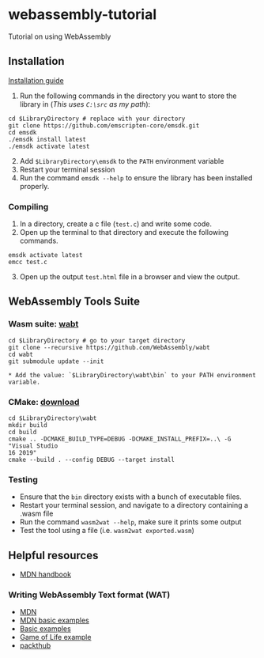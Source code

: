 # webassembly-tutorial
 Tutorial on using WebAssembly

## Installation
[Installation guide](https://emscripten.org/docs/getting_started/downloads.html#sdk-download-and-install)
1. Run the following commands in the directory you want to store the library in (*This uses `C:\src` as my path*):
```
cd $LibraryDirectory # replace with your directory
git clone https://github.com/emscripten-core/emsdk.git
cd emsdk
./emsdk install latest
./emsdk activate latest
```
2. Add `$LibraryDirectory\emsdk` to the `PATH` environment variable
3. Restart your terminal session
4. Run the command `emsdk --help` to ensure the library has been installed properly.
### Compiling
1. In a directory, create a c file (`test.c`) and write some code.
2. Open up the terminal to that directory and execute the following commands.
```
emsdk activate latest
emcc test.c
```
3. Open up the output `test.html` file in a browser and view the output.

## WebAssembly Tools Suite
### Wasm suite: [wabt](https://github.com/webassembly/wabt)
```
cd $LibraryDirectory # go to your target directory
git clone --recursive https://github.com/WebAssembly/wabt
cd wabt
git submodule update --init
```
	* Add the value: `$LibraryDirectory\wabt\bin` to your PATH environment variable.
### CMake: [download](https://cmake.org/download/)
```
cd $LibraryDirectory\wabt
mkdir build
cd build
cmake .. -DCMAKE_BUILD_TYPE=DEBUG -DCMAKE_INSTALL_PREFIX=..\ -G "Visual Studio
16 2019"
cmake --build . --config DEBUG --target install
```
### Testing
* Ensure that the `bin` directory exists with a bunch of executable files.
* Restart your terminal session, and navigate to a directory containing a .wasm file
* Run the command `wasm2wat --help`, make sure it prints some output
* Test the tool using a file (i.e. `wasm2wat exported.wasm`)

## Helpful resources
* [MDN handbook](https://developer.mozilla.org/en-US/docs/WebAssembly)
### Writing WebAssembly Text format (WAT)
* [MDN](https://developer.mozilla.org/en-US/docs/WebAssembly/Understanding_the_text_format)
* [MDN basic examples](https://github.com/mdn/webassembly-examples)
* [Basic examples](https://blog.ttulka.com/learning-webassembly-3-wat-programming-basics/)
* [Game of Life example](https://blog.scottlogic.com/2018/04/26/webassembly-by-hand.html)
* [packthub](https://hub.packtpub.com/the-elements-of-webassembly-wat-and-wasm-explained-tutorial/)
